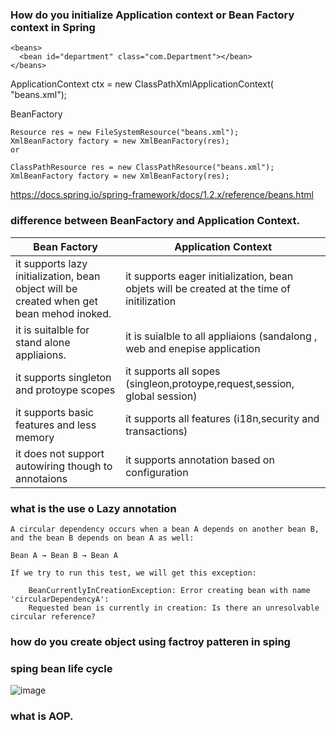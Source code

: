 ### How do you initialize Application context or Bean Factory context in Spring

    <beans>   
      <bean id="department" class="com.Department"></bean>   
    </beans>  

   ApplicationContext ctx = new ClassPathXmlApplicationContext( "beans.xml");
   
   BeanFactory
   
    Resource res = new FileSystemResource("beans.xml");
    XmlBeanFactory factory = new XmlBeanFactory(res);
    or

    ClassPathResource res = new ClassPathResource("beans.xml");
    XmlBeanFactory factory = new XmlBeanFactory(res);
   
   https://docs.spring.io/spring-framework/docs/1.2.x/reference/beans.html
   
### difference between BeanFactory and Application Context.

|Bean Factory|Application Context|
|------------|-------------------|
|it supports lazy initialization, bean object will be created when get bean mehod inoked.|it supports eager initialization, bean objets will be created at the time of initilization |
|it is suitalble for stand alone appliaions.|it is suialble to all appliaions (sandalong , web and enepise application|
|it supports singleton and protoype scopes|it supports all sopes (singleon,protoype,request,session, global session)|
|it supports basic features and less memory|it supports all features (i18n,security and transactions)|
|it does not support autowiring though to annotaions|it supports annotation based on configuration|


### what is the use o Lazy annotation
    A circular dependency occurs when a bean A depends on another bean B, and the bean B depends on bean A as well:

    Bean A → Bean B → Bean A
    
    If we try to run this test, we will get this exception:
    
        BeanCurrentlyInCreationException: Error creating bean with name 'circularDependencyA':
        Requested bean is currently in creation: Is there an unresolvable circular reference?


### how do you create object using factroy patteren in sping


### sping bean life cycle

  ![image](https://user-images.githubusercontent.com/20619643/192209460-31018af7-81ab-4085-91e9-247501487912.png)


### what is AOP.


